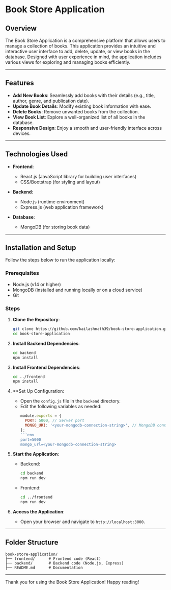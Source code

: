 # Book Store Application

## Overview
The Book Store Application is a comprehensive platform that allows users to manage a collection of books. This application provides an intuitive and interactive user interface to add, delete, update, or view books in the database. Designed with user experience in mind, the application includes various views for exploring and managing books efficiently.

---

## Features
- **Add New Books**: Seamlessly add books with their details (e.g., title, author, genre, and publication date).
- **Update Book Details**: Modify existing book information with ease.
- **Delete Books**: Remove unwanted books from the collection.
- **View Book List**: Explore a well-organized list of all books in the database.
- **Responsive Design**: Enjoy a smooth and user-friendly interface across devices.

---

## Technologies Used
- **Frontend**:
  - React.js (JavaScript library for building user interfaces)
  - CSS/Bootstrap (for styling and layout)

- **Backend**:
  - Node.js (runtime environment)
  - Express.js (web application framework)

- **Database**:
  - MongoDB (for storing book data)

---

## Installation and Setup
Follow the steps below to run the application locally:

### Prerequisites
- Node.js (v14 or higher)
- MongoDB (installed and running locally or on a cloud service)
- Git

### Steps
1. **Clone the Repository**:
   ```bash
   git clone https://github.com/kailashnath39/book-store-application.git
   cd book-store-application
   ```

2. **Install Backend Dependencies**:
   ```bash
   cd backend
   npm install
   ```

3. **Install Frontend Dependencies**:
   ```bash
   cd ../frontend
   npm install
   ```

4. **Set Up Configuration:

   - Open the `config.js` file in the `backend` directory.
   - Edit the following variables as needed:
     ```javascript
     module.exports = {
       PORT: 5000, // Server port
       MONGO_URI: '<your-mongodb-connection-string>', // MongoDB connection string
     };
     ```env
     port=5000
     mongo_url=<your-mongodb-connection-string>
     ```

5. **Start the Application**:
   - Backend:
     ```bash
     cd backend
     npm run dev
     ```
   - Frontend:
     ```bash
     cd ../frontend
     npm run dev
     ```

6. **Access the Application**:
   - Open your browser and navigate to `http://localhost:3000`.

---

## Folder Structure
```
book-store-application/
├── frontend/      # Frontend code (React)
├── backend/       # Backend code (Node.js, Express)
├── README.md      # Documentation
```

---

Thank you for using the Book Store Application! Happy reading!

